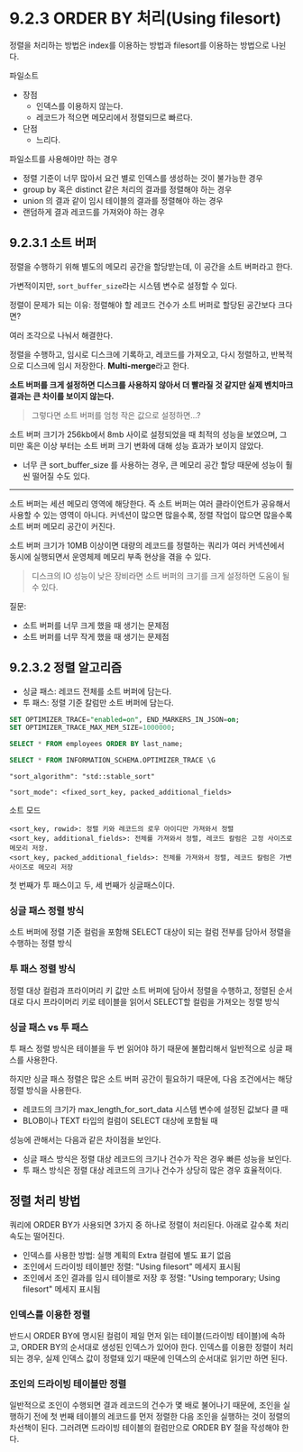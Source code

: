 # 9.2.3 ORDER BY 처리(Using filesort)

정렬을 처리하는 방법은 index를 이용하는 방법과 filesort를 이용하는 방법으로 나뉜다.

파일소트

- 장점
  - 인덱스를 이용하지 않는다.
  - 레코드가 적으면 메모리에서 정렬되므로 빠르다.
- 단점
  - 느리다.

파일소트를 사용해야만 하는 경우

- 정렬 기준이 너무 많아서 요건 별로 인덱스를 생성하는 것이 불가능한 경우
- group by 혹은 distinct 같은 처리의 결과를 정렬해야 하는 경우
- union 의 결과 같이 임시 테이블의 결과를 정렬해야 하는 경우
- 랜덤하게 결과 레코드를 가져와야 하는 경우

## 9.2.3.1 소트 버퍼

정렬을 수행하기 위해 별도의 메모리 공간을 할당받는데, 이 공간을 소트 버퍼라고 한다.

가변적이지만, `sort_buffer_size`라는 시스템 변수로 설정할 수 있다.

정렬이 문제가 되는 이유: 정렬해야 할 레코드 건수가 소트 버퍼로 할당된 공간보다 크다면?

여러 조각으로 나눠서 해결한다.

정렬을 수행하고, 임시로 디스크에 기록하고, 레코드를 가져오고, 다시 정렬하고, 반복적으로 디스크에 임시 저장한다. **Multi-merge**라고 한다.

**소트 버퍼를 크게 설정하면 디스크를 사용하지 않아서 더 빨라질 것 같지만 실제 벤치마크 결과는 큰 차이를 보이지 않는다.**

> 그렇다면 소트 버퍼를 엄청 작은 값으로 설정하면...?

소트 버퍼 크기가 256kb에서 8mb 사이로 설정되었을 때 최적의 성능을 보였으며, 그 미만 혹은 이상 부터는 소트 버퍼 크기 변화에 대해 성능 효과가 보이지 않았다.

- 너무 큰 sort_buffer_size 를 사용하는 경우, 큰 메모리 공간 할당 때문에 성능이 훨씬 떨어질 수도 있다.

---

소트 버퍼는 세션 메모리 영역에 해당한다. 즉 소트 버퍼는 여러 클라이언트가 공유해서 사용할 수 있는 영역이 아니다. 커넥션이 많으면 많을수록, 정렬 작업이 많으면 많을수록 소트 버퍼 메모리 공간이 커진다.

소트 버퍼 크기가 10MB 이상이면 대량의 레코드를 정렬하는 쿼리가 여러 커넥션에서 동시에 실행되면서 운영체제 메모리 부족 현상을 겪을 수 있다.

> 디스크의 IO 성능이 낮은 장비라면 소트 버퍼의 크기를 크게 설정하면 도움이 될 수 있다.

질문:

- 소트 버퍼를 너무 크게 했을 때 생기는 문제점
- 소트 버퍼를 너무 작게 했을 때 생기는 문제점

## 9.2.3.2 정렬 알고리즘

- 싱글 패스: 레코드 전체를 소트 버퍼에 담는다.
- 투 패스: 정렬 기준 칼럼만 소트 버퍼에 담는다.

```sql
SET OPTIMIZER_TRACE="enabled=on", END_MARKERS_IN_JSON=on;
SET OPTIMIZER_TRACE_MAX_MEM_SIZE=1000000;

SELECT * FROM employees ORDER BY last_name;

SELECT * FROM INFORMATION_SCHEMA.OPTIMIZER_TRACE \G
```

```
"sort_algorithm": "std::stable_sort"
```

```
"sort_mode": <fixed_sort_key, packed_additional_fields>
```

소트 모드

```
<sort_key, rowid>: 정렬 키와 레코드의 로우 아이디만 가져와서 정렬
<sort_key, additional_fields>: 전체를 가져와서 정렬, 레코드 칼럼은 고정 사이즈로 메모리 저장.
<sort_key, packed_additional_fields>: 전체를 가져와서 정렬, 레코드 칼럼은 가변 사이즈로 메모리 저장
```

첫 번째가 투 패스이고 두, 세 번째가 싱글패스이다.

### 싱글 패스 정렬 방식

소트 버퍼에 정렬 기준 컬럼을 포함해 SELECT 대상이 되는 컬럼 전부를 담아서 정렬을 수행하는 정렬 방식

### 투 패스 정렬 방식

정렬 대상 컬럼과 프라이머리 키 값만 소트 버퍼에 담아서 정렬을 수행하고, 정렬된 순서대로 다시 프라이머리 키로 테이블을 읽어서 SELECT할 컬럼을 가져오는 정렬 방식

### 싱글 패스 vs 투 패스

투 패스 정렬 방식은 테이블을 두 번 읽어야 하기 때문에 불합리해서 일반적으로 싱글 패스를 사용한다.

하지만 싱글 패스 정렬은 많은 소트 버퍼 공간이 필요하기 때문에, 다음 조건에서는 해당 정렬 방식을 사용한다.
- 레코드의 크기가 max_length_for_sort_data 시스템 변수에 설정된 값보다 클 때
- BLOB이나 TEXT 타입의 컬럼이 SELECT 대상에 포함될 때

성능에 관해서는 다음과 같은 차이점을 보인다.
- 싱글 패스 방식은 정렬 대상 레코드의 크기나 건수가 작은 경우 빠른 성능을 보인다.
- 투 패스 방식은 정렬 대상 레코드의 크기나 건수가 상당히 많은 경우 효율적이다.

## 정렬 처리 방법

쿼리에 ORDER BY가 사용되면 3가지 중 하나로 정렬이 처리된다. 아래로 갈수록 처리 속도는 떨어진다.

- 인덱스를 사용한 방법: 실행 계획의 Extra 컬럼에 별도 표기 없음
- 조인에서 드라이빙 테이블만 정렬: "Using filesort" 메세지 표시됨
- 조인에서 조인 결과를 임시 테이블로 저장 후 정렬: "Using temporary; Using filesort" 메세지 표시됨

### 인덱스를 이용한 정렬

반드시 ORDER BY에 명시된 컬럼이 제일 먼저 읽는 테이블(드라이빙 테이블)에 속하고, ORDER BY의 순서대로 생성된 인덱스가 있어야 한다.
인덱스를 이용한 정렬이 처리되는 경우, 실제 인덱스 값이 정렬돼 있기 때문에 인덱스의 순서대로 읽기만 하면 된다.

### 조인의 드라이빙 테이블만 정렬

일반적으로 조인이 수행되면 결과 레코드의 건수가 몇 배로 불어나기 때문에, 조인을 실행하기 전에 첫 번째 테이블의 레코드를 먼저 정렬한 다음 조인을 실행하는 것이 정렬의 차선책이 된다.
그러려면 드라이빙 테이블의 컬럼만으로 ORDER BY 절을 작성해야 한다.
